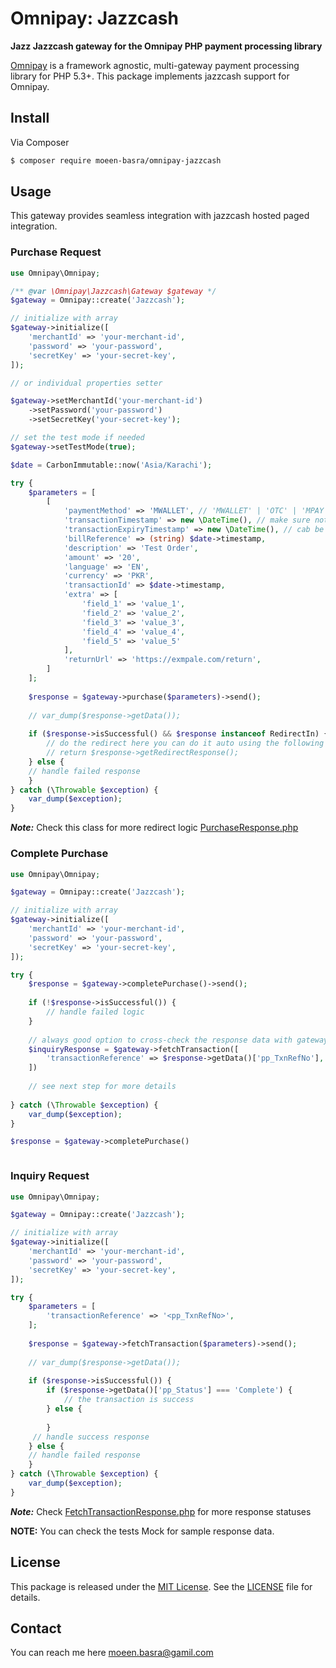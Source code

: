 # Omnipay: Jazzcash

**Jazz Jazzcash gateway for the Omnipay PHP payment processing library**

[Omnipay](https://github.com/thephpleague/jazzcash) is a framework agnostic, multi-gateway payment
processing library for PHP 5.3+. This package implements jazzcash support for Omnipay.

## Install

Via Composer

```bash
$ composer require moeen-basra/omnipay-jazzcash
```

## Usage

This gateway provides seamless integration with jazzcash hosted paged integration.


### Purchase Request
```php
use Omnipay\Omnipay;

/** @var \Omnipay\Jazzcash\Gateway $gateway */
$gateway = Omnipay::create('Jazzcash');

// initialize with array
$gateway->initialize([
    'merchantId' => 'your-merchant-id',
    'password' => 'your-password',
    'secretKey' => 'your-secret-key',
]);

// or individual properties setter

$gateway->setMerchantId('your-merchant-id')
    ->setPassword('your-password')
    ->setSecretKey('your-secret-key');

// set the test mode if needed
$gateway->setTestMode(true);

$date = CarbonImmutable::now('Asia/Karachi');

try {
    $parameters = [
        [
            'paymentMethod' => 'MWALLET', // 'MWALLET' | 'OTC' | 'MPAY' 
            'transactionTimestamp' => new \DateTime(), // make sure not past date also check your server timezone
            'transactionExpiryTimestamp' => new \DateTime(), // cab be future date
            'billReference' => (string) $date->timestamp,
            'description' => 'Test Order',
            'amount' => '20',
            'language' => 'EN',
            'currency' => 'PKR',
            'transactionId' => $date->timestamp,
            'extra' => [
                'field_1' => 'value_1',
                'field_2' => 'value_2',
                'field_3' => 'value_3',
                'field_4' => 'value_4',
                'field_5' => 'value_5'
            ],
            'returnUrl' => 'https://exmpale.com/return',
        ]
    ];
    
    $response = $gateway->purchase($parameters)->send();
    
    // var_dump($response->getData());
    
    if ($response->isSuccessful() && $response instanceof RedirectIn) {
        // do the redirect here you can do it auto using the following return statement
        // return $response->getRedirectResponse();
    } else {
    // handle failed response
    }
} catch (\Throwable $exception) {
    var_dump($exception);
}

```
***Note:*** Check this class for more redirect logic [PurchaseResponse.php](src%2FMessage%2FPurchaseResponse.php)

### Complete Purchase

```php
use Omnipay\Omnipay;

$gateway = Omnipay::create('Jazzcash');

// initialize with array
$gateway->initialize([
    'merchantId' => 'your-merchant-id',
    'password' => 'your-password',
    'secretKey' => 'your-secret-key',
]);

try {
    $response = $gateway->completePurchase()->send();
    
    if (!$response->isSuccessful()) {
        // handle failed logic
    }
    
    // always good option to cross-check the response data with gateway
    $inquiryResponse = $gateway->fetchTransaction([
        'transactionReference' => $response->getData()['pp_TxnRefNo'],
    ])
    
    // see next step for more details
    
} catch (\Throwable $exception) {
    var_dump($exception);
}

$response = $gateway->completePurchase()



```

### Inquiry Request
```php
use Omnipay\Omnipay;

$gateway = Omnipay::create('Jazzcash');

// initialize with array
$gateway->initialize([
    'merchantId' => 'your-merchant-id',
    'password' => 'your-password',
    'secretKey' => 'your-secret-key',
]);

try {
    $parameters = [
        'transactionReference' => '<pp_TxnRefNo>',
    ];
    
    $response = $gateway->fetchTransaction($parameters)->send();
    
    // var_dump($response->getData());
    
    if ($response->isSuccessful()) {
        if ($response->getData()['pp_Status'] === 'Complete') {
            // the transaction is success
        } else {
            
        }
     // handle success response
    } else {
    // handle failed response
    }
} catch (\Throwable $exception) {
    var_dump($exception);
}

```
***Note:*** Check [FetchTransactionResponse.php](src%2FMessage%2FFetchTransactionResponse.php) for more response statuses

**NOTE:** You can check the tests Mock for sample response data.

## License

This package is released under the [MIT License](https://opensource.org/licenses/MIT). See the [LICENSE](LICENSE) file for details.

## Contact
You can reach me here [moeen.basra@gamil.com](mailto:moeen.basra@gamil.com)
